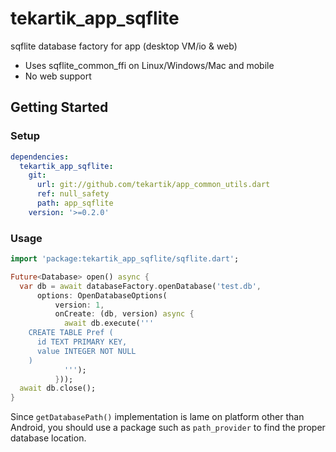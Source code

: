 # tekartik_app_sqflite

sqflite database factory for app (desktop VM/io & web)
- Uses sqflite_common_ffi on Linux/Windows/Mac and mobile
- No web support

## Getting Started

### Setup

```yaml
dependencies:
  tekartik_app_sqflite:
    git:
      url: git://github.com/tekartik/app_common_utils.dart
      ref: null_safety
      path: app_sqflite
    version: '>=0.2.0'
```

### Usage

```dart
import 'package:tekartik_app_sqflite/sqflite.dart';

Future<Database> open() async {
  var db = await databaseFactory.openDatabase('test.db',
      options: OpenDatabaseOptions(
          version: 1,
          onCreate: (db, version) async {
            await db.execute('''
    CREATE TABLE Pref (
      id TEXT PRIMARY KEY,
      value INTEGER NOT NULL
    )
            ''');
          }));
  await db.close();
}
```

Since `getDatabasePath()` implementation is lame on platform other than Android, you should use a package such as 
`path_provider` to find the proper database location.